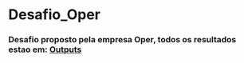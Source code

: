 # Desafio_Oper

<h3> Desafio proposto pela empresa Oper, todos os resultados estao em: <a href="https://github.com/Renanmartim/Desafio_Oper/tree/main/outputs">Outputs</a> </h3>
